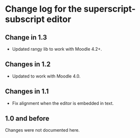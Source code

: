 # Change log for the superscript-subscript editor

## Change in 1.3
* Updated rangy lib to work with Moodle 4.2+.

## Changes in 1.2

* Updated to work with Moodle 4.0.


## Changes in 1.1

* Fix alignment when the editor is embedded in text.


## 1.0 and before

Changes were not documented here.
